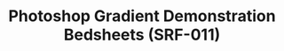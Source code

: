 ---
ee_id: '4147'
site: '1'
type: '2'
url: 2014-013-photoshop-gradient-demonstration-bedsheets-srf-011
title: Photoshop Gradient Demonstration Bedsheets (SRF-011)
year: '2014'
display_year: '2014'
medium: Bedsheets
dims: Queen
pitch: A Photoshop Gradient Demonstration rendered on high-quality bedsheets. Lets
  do this!
ps: ''
live_url: ''
related: ''
youtube: ''
related_code: ''
imgs: spectrum-queen-2014-013-full-database-ih.jpg
subheading: ''
download: ''
add_credit: Cory Arcangel for Arcangel Surfware
commission: ''
layout: things-i-made
---